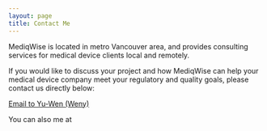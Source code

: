 ```yaml
---
layout: page
title: Contact Me
---
```


MediqWise is located in metro Vancouver area, and provides consulting services for medical device clients local and remotely.

If you would like to discuss your project and how MediqWise can help your medical device company meet your regulatory and quality goals, please contact us directly below:

<a href="mailto:yu-wen@mediqwiserq.com?subject=Consulting%20Inquiry">Email to Yu-Wen (Weny)</a>

You can also me at 

<a href="www.linkedin.com/in/yu-wen-wang" target="_blank" class="linkedin-icon">
    <i class="fa fa-linkedin-square" aria-hidden="true"></i> 
</a>
